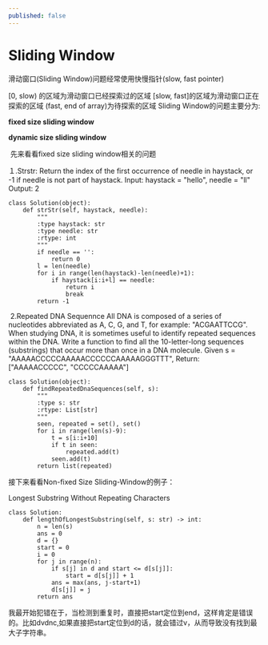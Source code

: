 ```yaml
---
published: false
---
```

# **Sliding Window**

滑动窗口(Sliding Window)问题经常使用快慢指针(slow, fast pointer)

[0, slow) 的区域为滑动窗口已经探索过的区域
[slow, fast]的区域为滑动窗口正在探索的区域
(fast, end of array)为待探索的区域
Sliding Window的问题主要分为:

**fixed size sliding window**

**dynamic size sliding window**


 先来看看fixed size sliding window相关的问题

１.Strstr:
Return the index of the first occurrence of needle in haystack, or -1 if needle is not part of haystack.
Input: haystack = "hello", needle = "ll"
Output: 2


```
class Solution(object):
    def strStr(self, haystack, needle):
        """
        :type haystack: str
        :type needle: str
        :rtype: int
        """
        if needle == '':
            return 0
        l = len(needle)
        for i in range(len(haystack)-len(needle)+1):
            if haystack[i:i+l] == needle:
                return i
                break
        return -1
```
 2.Repeated DNA Sequennce
All DNA is composed of a series of nucleotides abbreviated as A, C, G, and T, for example: "ACGAATTCCG". When studying DNA, it is sometimes useful to identify repeated sequences within the DNA.
Write a function to find all the 10-letter-long sequences (substrings) that occur more than once in a DNA molecule.
Given s = "AAAAACCCCCAAAAACCCCCCAAAAAGGGTTT",
Return:
["AAAAACCCCC", "CCCCCAAAAA"]
```
class Solution(object):
    def findRepeatedDnaSequences(self, s):
        """
        :type s: str
        :rtype: List[str]
        """
        seen, repeated = set(), set()
        for i in range(len(s)-9):
            t = s[i:i+10]
            if t in seen:
                repeated.add(t)
            seen.add(t)
        return list(repeated)
```
接下来看看Non-fixed Size Sliding-Window的例子：

Longest Substring Without Repeating Characters
```
class Solution:
    def lengthOfLongestSubstring(self, s: str) -> int:
        n = len(s)
        ans = 0
        d = {}
        start = 0
        i = 0
        for j in range(n):
            if s[j] in d and start <= d[s[j]]:
                start = d[s[j]] + 1
            ans = max(ans, j-start+1)
            d[s[j]] = j
        return ans
```
我最开始犯错在于，当检测到重复时，直接把start定位到end，这样肯定是错误的。比如dvdnc,如果直接把start定位到d的话，就会错过v，从而导致没有找到最大子字符串。




